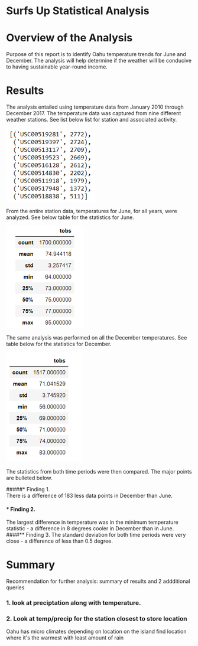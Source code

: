# Surfs Up Statistical Analysis

# Overview of the Analysis
Purpose of this report is to identify Oahu temperature trends for June and December.  The analysis will help determine if the weather will be conducive to having sustainable year-round income.

# Results
The analysis entailed using temperature data from January 2010 through December 2017.  The temperature data was captured from nine different weather stations.  See list below list for station and associated activity.

![](resources/surfs_up_stations.png)

From the entire station data, temperatures for June, for all years, were analyzed.  See below table for the statistics for June.

![](resources/surfs_up_jun_stats.png)


The same analysis was performed on all the December temperatures.  See table below for the statistics for December.

![](resources/surfs_up_dec_stats.png)

The statistics from both time periods were then compared.  The major points are bulleted below.

#####* Finding 1.  
There is a difference of 183 less data points in December than June.
#### * Finding 2.  
The largest difference in temperature was in the minimum temperature statistic - a difference in 8 degrees cooler in December than in June.
####** Finding 3. 
The standard deviation for both time periods were very close - a difference of less than 0.5 degree.


# Summary
Recommendation for further analysis: summary of results and 2 addditional queries
### 1. look at preciptation along with temperature.  


### 2. Look at temp/precip for the station closest to store location 
Oahu has micro climates depending on location on the island
find location where it's the warmest with least amount of rain

